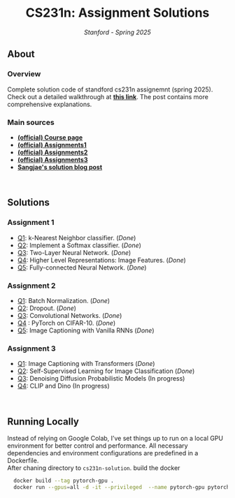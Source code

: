 <h1 align="center">CS231n: Assignment Solutions</h1>
<p align="center"><i>Stanford - Spring 2025</i></p>

## About
### Overview
Complete solution code of standford cs231n assignemnt (spring 2025).
Check out a detailed walkthrough at **[this link](https://sangjae4309.github.io/projects/cs231n.html)**. The post contains more comprehensive explanations.

### Main sources 
* [**(official) Course page**](http://cs231n.stanford.edu/index.html)
* [**(official) Assignments1**](https://cs231n.github.io/assignments2025/assignment1/)
* [**(official) Assignments2**](https://cs231n.github.io/assignments2025/assignment1/)
* [**(official) Assignments3**](https://cs231n.github.io/assignments2025/assignment1/)
* [**Sangjae's solution blog post**](https://sangjae4309.github.io/projects/cs231n.html)

<br>

## Solutions
### Assignment 1
* [Q1](assignment1/knn.ipynb): k-Nearest Neighbor classifier. (_Done_)
* [Q2](assignment1/softmax.ipynb): Implement a Softmax classifier. (_Done_)
* [Q3](assignment1/two_layer_net.ipynb): Two-Layer Neural Network. (_Done_)
* [Q4](assignment1/features.ipynb): Higher Level Representations: Image Features. (_Done_)
* [Q5](assignment1/FullyConnectedNets.ipynb): Fully-connected Neural Network. (_Done_)

### Assignment 2
* [Q1](assignment2/BatchNormalization.ipynb): Batch Normalization. (_Done_)
* [Q2](assignment2/Dropout.ipynb): Dropout. (_Done_)
* [Q3](assignment2/ConvolutionalNetworks.ipynb): Convolutional Networks. (_Done_)
* [Q4](assignment2/PyTorch.ipynb) : PyTorch on CIFAR-10. (_Done_)
* [Q5](assignment2/RNN_Captioning_pytorch.ipynb): Image Captioning with Vanilla RNNs (_Done_)

### Assignment 3
* [Q1](assignment3/Transformer_Captioning.ipynb): Image Captioning with Transformers (_Done_)
* [Q2](assignment3/Self_Supervised_Learning.ipynb): Self-Supervised Learning for Image Classification (_Done_)
* [Q3](assignment3/DDPM.ipynb): Denoising Diffusion Probabilistic Models (In progress)
* [Q4](assignment3/CLIP_DINO.ipynb): CLIP and Dino (In progress)

<br>

## Running Locally

Instead of relying on Google Colab, I’ve set things up to run on a local GPU environment for better control and performance. All necessary dependencies and environment configurations are predefined in a Dockerfile.
<br>
After chaning directory to `cs231n-solution`. build the docker
```bash
  docker build --tag pytorch-gpu .
  docker run --gpus=all -d -it --privileged  --name pytorch-gpu pytorch-gpu
```
